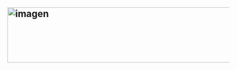 ## <img width="722" height="125" alt="imagen" src="https://github.com/user-attachments/assets/6785d838-78eb-4bf7-86ae-ec9cb1abea4c" />


<!--
**lilychouuchouu/lilychouuchouu** is a ✨ _special_ ✨ repository because its `README.md` (this file) appears on your GitHub profile.

Here are some ideas to get you started:

- 🔭 I’m currently working on ...
- 🌱 I’m currently learning ...
- 👯 I’m looking to collaborate on ...
- 🤔 I’m looking for help with ...
- 💬 Ask me about ...
- 📫 How to reach me: ...
- 😄 Pronouns: ...
- ⚡ Fun fact: ...
-->
